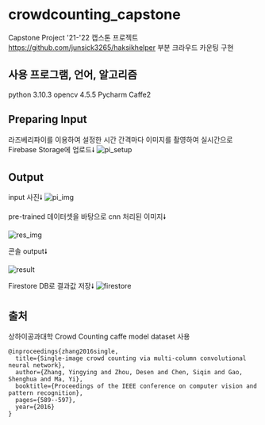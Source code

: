 # crowdcounting_capstone
Capstone Project '21-'22
캡스톤 프로젝트 https://github.com/junsick3265/haksikhelper 부분 크라우드 카운팅 구현 
<br/>
## 사용 프로그램, 언어, 알고리즘
python 3.10.3
opencv 4.5.5
Pycharm
Caffe2
<br/>
## Preparing Input
라즈베리파이를 이용하여 설정한 시간 간격마다 이미지를 촬영하여 실시간으로 Firebase Storage에 업로드🠗
![pi_setup](https://user-images.githubusercontent.com/94462842/160591361-198dc285-7164-48d2-a8bf-3fe84e0ac007.PNG)
<br/>
## Output
input 사진🠗
![pi_img](https://user-images.githubusercontent.com/94462842/160593884-9f024045-e1bd-4891-8593-df5f654ab3e2.PNG)


pre-trained 데이터셋을 바탕으로 cnn 처리된 이미지🠗

![res_img](https://user-images.githubusercontent.com/94462842/160594072-227b05cb-0aee-44b8-85c2-b47950c6de3c.PNG)



콘솔 output🠗

![result](https://user-images.githubusercontent.com/94462842/160594112-43411239-a13d-48ac-8152-475f56a89686.PNG)


Firestore DB로 결과값 저장🠗
![firestore](https://user-images.githubusercontent.com/94462842/160594172-329148fd-e338-4b7d-9008-b01afbeee4ca.PNG)
<br/>
## 출처
상하이공과대학 Crowd Counting caffe model dataset 사용
```
@inproceedings{zhang2016single,
  title={Single-image crowd counting via multi-column convolutional neural network},
  author={Zhang, Yingying and Zhou, Desen and Chen, Siqin and Gao, Shenghua and Ma, Yi},
  booktitle={Proceedings of the IEEE conference on computer vision and pattern recognition},
  pages={589--597},
  year={2016}
}
```
